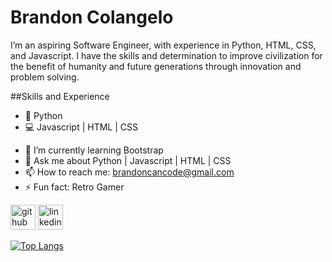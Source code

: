 <h1>Brandon Colangelo</h1>
I’m an aspiring Software Engineer, with experience in Python, HTML, CSS, and Javascript. I have the skills and determination to improve civilization for the benefit of humanity and future generations through innovation and problem solving.

##Skills and Experience
* 🐍 Python
* 💻 Javascript | HTML | CSS

- 🌱 I’m currently learning Bootstrap 
- 💬 Ask me about Python | Javascript | HTML | CSS 
- 📫 How to reach me: brandoncancode@gmail.com 
- ⚡ Fun fact: Retro Gamer 


[<img src='https://cdn.jsdelivr.net/npm/simple-icons@3.0.1/icons/github.svg' alt='github' height='40'>](https://github.com/Brando129)  [<img src='https://cdn.jsdelivr.net/npm/simple-icons@3.0.1/icons/linkedin.svg' alt='linkedin' height='40'>](https://www.linkedin.com/in/brandoncola29/)  

[![Top Langs](https://github-readme-stats.vercel.app/api/top-langs/?username=Brando129)](https://github.com/anuraghazra/github-readme-stats)


